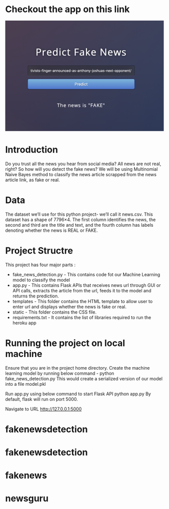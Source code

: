 # Checkout the app on this link
<img src="images/app.png">

# Introduction
Do you trust all the news you hear from social media? All news are not real, right? So how will you detect the fake news? We will be using Multinomial Naive Bayes method to classify the news article scrapped from the news article link, as fake or real.

# Data
The dataset we’ll use for this python project- we’ll call it news.csv. This dataset has a shape of 7796×4. The first column identifies the news, the second and third are the title and text, and the fourth column has labels denoting whether the news is REAL or FAKE.

# Project Structre
This project has four major parts :

* fake_news_detection.py - This contains code fot our Machine Learning model to classify the model 
* app.py - This contains Flask APIs that receives news url through GUI or API calls, extracts the article from the url, feeds it to the model and returns the prediction.
* templates - This folder contains the HTML template to allow user to enter url and displays whether the news is fake or real.
* static - This folder contains the CSS file.
* requirements.txt - It contains the list of libraries required to run the heroku app

# Running the project on local machine

Ensure that you are in the project home directory. Create the machine learning model by running below command -
python fake_news_detection.py
This would create a serialized version of our model into a file model.pkl

Run app.py using below command to start Flask API
python app.py
By default, flask will run on port 5000.

Navigate to URL http://127.0.0.1:5000 
# fakenewsdetection
# fakenewsdetection
# fakenews
# newsguru
